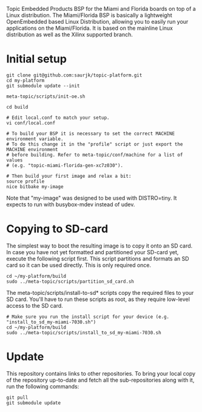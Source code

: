 Topic Embedded Products BSP for the Miami and Florida boards on top of a Linux distribution. The Miami/Florida BSP is basically a lightweight OpenEmbedded based Linux Distribution, allowing you to easily run your applications on the Miami/Florida. It is based on the mainline Linux distribution as well as the Xilinx supported branch.

# Initial setup

```
git clone git@github.com:saurjk/topic-platform.git
cd my-platform
git submodule update --init

meta-topic/scripts/init-oe.sh

cd build

# Edit local.conf to match your setup.
vi conf/local.conf

# To build your BSP it is necessary to set the correct MACHINE environment variable. 
# To do this change it in the "profile" script or just export the MACHINE environment 
# before building. Refer to meta-topic/conf/machine for a list of values 
# (e.g. "topic-miami-florida-gen-xc7z030").

# Then build your first image and relax a bit:
source profile
nice bitbake my-image
````

Note that "my-image" was designed to be used with DISTRO=tiny. It
expects to run with busybox-mdev instead of udev.

# Copying to SD-card

The simplest way to boot the resulting image is to copy it onto an SD card. In case you have not yet formatted and partitioned your SD-card yet, execute the following script first. This script partitions and formats an SD card so it can be used directly. This is only required once.

```
cd ~/my-platform/build
sudo ../meta-topic/scripts/partition_sd_card.sh
```

The meta-topic/scripts/install-to-sd* scripts copy the required files to your SD card. You'll have to run these scripts as root, as they require low-level access to the SD card.

```
# Make sure you run the install script for your device (e.g. "install_to_sd_my-miami-7030.sh")
cd ~/my-platform/build
sudo ../meta-topic/scripts/install_to_sd_my-miami-7030.sh
```

# Update
This repository contains links to other repositories.
To bring your local copy of the repository up-to-date and fetch
all the sub-repositories along with it, run the following commands:

```
git pull
git submodule update
```



